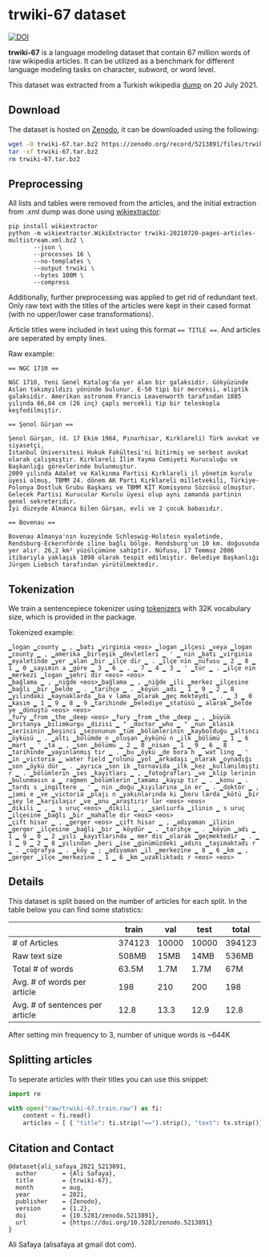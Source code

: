 # trwiki-67 dataset

<a href="https://doi.org/10.5281/zenodo.5213891"><img src="https://zenodo.org/badge/DOI/10.5281/zenodo.5213891.svg" alt="DOI"></a>

__trwiki-67__ is a language modeling dataset that contain 67 million words of raw wikipedia articles. It can be utilized as a benchmark for different language modeling tasks on character, subword, or word level.

This dataset was extracted from a Turkish wikipedia [dump](https://dumps.wikimedia.org/trwiki/) on 20 July 2021.

## Download

The dataset is hosted on [Zenodo](https://zenodo.org/), it can be downloaded using the following:

```bash
wget -O trwiki-67.tar.bz2 https://zenodo.org/record/5213891/files/trwiki-67.tar.bz2?download=1
tar -xf trwiki-67.tar.bz2
rm trwiki-67.tar.bz2
```

## Preprocessing

All lists and tables were removed from the articles, and the initial extraction from .xml dump was done using [wikiextractor](https://github.com/attardi/wikiextractor/):

```shell
pip install wikiextractor
python -m wikiextractor.WikiExtractor trwiki-20210720-pages-articles-multistream.xml.bz2 \
       --json \
       --processes 16 \
       --no-templates \
       --output trwiki \
       --bytes 100M \
       --compress
```

Additionally, further preprocessing was applied to get rid of redundant text. Only raw text with the titles of the articles were kept in their cased format (with no upper/lower case transformations). 

Article titles were included in text using this format `== TITLE ==`. And articles are seperated by empty lines.

Raw example:

```
== NGC 1710 == 

NGC 1710, Yeni Genel Katalog'da yer alan bir galaksidir. Gökyüzünde Aslan takımyıldızı yönünde bulunur. E-S0 tipi bir merceksi, eliptik galaksidir. Amerikan astronom Francis Leavenworth tarafından 1885 yılında 66,04 cm (26 inç) çaplı mercekli tip bir teleskopla keşfedilmiştir.

== Şenol Gürşan == 

Şenol Gürşan, (d. 17 Ekim 1964, Pınarhisar, Kırklareli) Türk avukat ve siyasetçi.
İstanbul Üniversitesi Hukuk Fakültesi'ni bitirmiş ve serbest avukat olarak çalışmıştır. Kırklareli İlim Yayma Cemiyeti Kuruculuğu ve Başkanlığı görevlerinde bulunmuştur.
2009 yılında Adalet ve Kalkınma Partisi Kırklareli il yönetim kurulu üyesi olmuş, TBMM 24. dönem AK Parti Kırklareli milletvekili, Türkiye-Polonya Dostluk Grubu Başkanı ve TBMM KİT Komisyonu Sözcüsü olmuştur. Gelecek Partisi Kurucular Kurulu üyesi olup aynı zamanda partinin genel sekreteridir.
İyi düzeyde Almanca bilen Gürşan, evli ve 2 çocuk babasıdır.

== Bovenau == 

Bovenau Almanya'nın kuzeyinde Schleswig-Holstein eyaletinde, Rendsburg-Eckernförde iline bağlı bölge. Rendsburg'un 10 km. doğusunda yer alır. 26,2 km² yüzölçümüne sahiptir. Nüfusu, 17 Temmuz 2006 itibarıyla yaklaşık 1098 olarak tespit edilmiştir. Belediye Başkanlığı Jürgen Liebsch tarafından yürütülmektedir.
```

## Tokenization

We train a sentencepiece tokenizer using [tokenizers](https://huggingface.co/docs/tokenizers/python/latest/index.html) with 32K vocabulary size, which is provided in the package.

Tokenized example:

```
▁logan ▁county ▁ , ▁batı ▁virginia <eos> ▁logan ▁ilçesi ▁veya ▁logan ▁county ▁ , ▁amerika ▁birleşik ▁devletleri ▁ ' ▁ nin ▁batı ▁virginia ▁eyaletinde ▁yer ▁alan ▁bir ▁ilçe dir ▁ . ▁ilçe nin ▁nüfusu ▁ 2 ▁ 0 ▁ 1 ▁ 0 ▁sayımın a ▁göre ▁ 3 ▁ 6 ▁ . ▁ 7 ▁ 4 ▁ 3 ▁ ' ▁tür ▁ . ▁ilçe nin ▁merkezi ▁logan ▁şehri dir <eos> <eos>
▁bağlama ▁ , ▁niğde <eos>▁bağlama ▁ , ▁niğde ▁ili ▁merkez ▁ilçesine ▁bağlı ▁bir ▁belde ▁ . ▁tarihçe ▁ . ▁köyün ▁adı ▁ 1 ▁ 9 ▁ 2 ▁ 8 ▁yılındaki ▁kaynaklarda ▁ba v lama ▁olarak ▁geç mekteydi ▁ . ▁ 3 ▁ 0 ▁kasım ▁ 1 ▁ 9 ▁ 8 ▁ 9 ▁tarihinde ▁belediye ▁statüsü ▁ alarak ▁belde ye ▁dönüştü <eos> <eos>
▁fury ▁from ▁the ▁deep <eos> ▁fury ▁from ▁the ▁deep ▁ , ▁büyük ▁britanya ▁bilimkurgu ▁dizisi ▁ " ▁doctor ▁who ▁ " ▁nun ▁klasik ▁serisinin ▁beşinci ▁sezonunun ▁tüm ▁bölümlerinin ▁kaybolduğu ▁altıncı ▁öyküsü ▁ . ▁altı ▁bölümde n ▁oluşan ▁öykünü n ▁ilk ▁bölümü ▁ 1 ▁ 6 ▁mart ▁ ' ▁ta ▁ , ▁son ▁bölümü ▁ 2 ▁ 0 ▁nisan ▁ 1 ▁ 9 ▁ 6 ▁ 8 ▁tarihinde ▁yayınlanmış tır ▁ . ▁bu ▁öykü ▁de bora h ▁ wat ling ▁ ' ▁in ▁victoria ▁ water field ▁rolünü ▁yol ▁arkadaşı ▁olarak ▁oynadığı ▁son ▁öykü dür ▁ . ▁ayrıca ▁son ik ▁tornavida ▁ilk ▁kez ▁kullanılmıştı r ▁ . ▁bölümlerin ▁ses ▁kayıtları ▁ , ▁fotoğrafları ▁ve ▁klip lerinin ▁bulunmasın a ▁ rağmen ▁bölümlerin ▁tamamı ▁kayıp tır ▁ . ▁konu ▁ . ▁tardı s ▁ingiltere ▁ ' ▁ nin ▁doğu ▁kıyılarına ▁in er ▁ . ▁doktor ▁ , ▁jami e ▁ve ▁victoria ▁plajı n ▁yakınlarında ki ▁boru larda ▁kötü ▁bir ▁şey le ▁karşılaşır ▁ve ▁onu ▁araştırır lar <eos> <eos>
▁dikili ▁ , ▁ s uruç <eos> ▁dikili ▁ , ▁şanlıurfa ▁ilinin ▁ s uruç ▁ilçesine ▁bağlı ▁bir ▁mahalle dir <eos> <eos>
▁çift hisar ▁ , ▁gerger <eos> ▁çift hisar ▁ , ▁adıyaman ▁ilinin ▁gerger ▁ilçesine ▁bağlı ▁bir ▁ köydür ▁ . ▁tarihçe ▁ . ▁köyün ▁adı ▁ 1 ▁ 9 ▁ 0 ▁ 2 ▁yılı ▁kayıtlarında ▁ mer dis ▁olarak ▁geçmektedir ▁ . ▁ 1 ▁ 9 ▁ 2 ▁ 8 ▁yılından ▁beri ▁ise ▁günümüzdeki ▁adını ▁taşımaktadı r ▁ . ▁coğrafya ▁ . ▁köy ▁ ; ▁adıyaman ▁il ▁merkezine ▁ 8 ▁ 6 ▁km ▁ , ▁gerger ▁ilçe ▁merkezine ▁ 1 ▁ 6 ▁km ▁uzaklıktadı r <eos> <eos>
```

## Details

This dataset is split based on the number of articles for each split. In the table below you can find some statistics:

|                                 | train  | val   | test  | total  |
|---------------------------------|--------|-------|-------|--------|
| # of Articles                   | 374123 | 10000 | 10000 | 394123 |
| Raw text size                   | 508MB  | 15MB  | 14MB  | 536MB  |
| Total # of words                | 63.5M  | 1.7M  | 1.7M  | 67M    |
| Avg. # of words per article     | 198    | 210   | 200   | 198    |
| Avg. # of sentences per article | 12.8   | 13.3  | 12.9  | 12.8   |

After setting min frequency to 3, number of unique words is ~644K

## Splitting articles

To seperate articles with their titles you can use this snippet: 

```python
import re

with open("raw/trwiki-67.train.raw") as fi:
    content = fi.read()
    articles = [ { "title": ti.strip("==").strip(), "text": tx.strip()} for ti, tx in zip(re.findall("== .* ==", content), re.split("== .* == \n\n", content)[1:]) ]
```

## Citation and Contact

```
@dataset{ali_safaya_2021_5213891,
  author       = {Ali Safaya},
  title        = {trwiki-67},
  month        = aug,
  year         = 2021,
  publisher    = {Zenodo},
  version      = {1.2},
  doi          = {10.5281/zenodo.5213891},
  url          = {https://doi.org/10.5281/zenodo.5213891}
}
```

Ali Safaya (alisafaya at gmail dot com).
